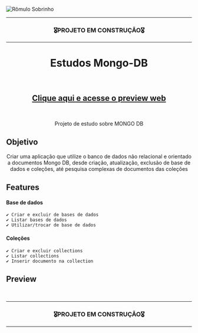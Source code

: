 ![Rômulo Sobrinho](https://user-images.githubusercontent.com/68918326/180336596-0f001ae5-5ce5-4175-bcea-78eff17add17.PNG)

<hr>
<h3 align="center">🎖️PROJETO EM CONSTRUÇÃO🎖️</h3>
<hr>

<h1 align="center">Estudos Mongo-DB</h1>
<br>
<h2 align="center"><a href="#" target="__blank">Clique aqui e acesse o preview web</a></h2>
<br>

<p align="center">Projeto de estudo sobre MONGO DB</p>


## Objetivo
<p align="center">
  Criar uma aplicação que utilize o banco de dados não relacional e orientado a documentos Mongo DB, desde criação, atualização, exclusão de base de dados e coleções, até pesquisa complexas de documentos das coleções
</p>


## Features

  #### Base de dados
    ✔️ Criar e excluir de bases de dados
    ✔️ Listar bases de dados
    ✔️ Utilizar/trocar de base de dados
  
  #### Coleções
    ✔️ Criar e excluir collections
    ✔️ Listar collections
    ✔️ Inserir documento na collection

## Preview

<br>

<hr>
<h3 align="center">🎖️PROJETO EM CONSTRUÇÃO🎖️</h3>
<hr>
